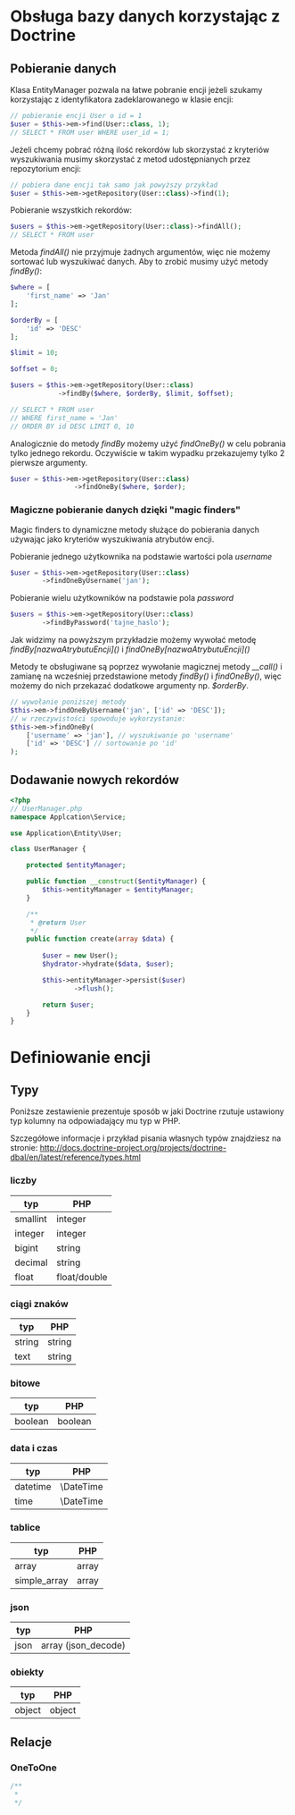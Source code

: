 Obsługa bazy danych korzystając z Doctrine
======

Pobieranie danych
------

Klasa EntityManager pozwala na łatwe pobranie encji jeżeli szukamy korzystając z  identyfikatora zadeklarowanego w klasie encji:

```php
// pobieranie encji User o id = 1
$user = $this->em->find(User::class, 1);
// SELECT * FROM user WHERE user_id = 1;
```

Jeżeli chcemy pobrać różną ilość rekordów lub skorzystać z kryteriów wyszukiwania musimy skorzystać z metod udostępnianych przez repozytorium encji:
```php
// pobiera dane encji tak samo jak powyższy przykład
$user = $this->em->getRepository(User::class)->find(1);
``` 
Pobieranie wszystkich rekordów:

```php
$users = $this->em->getRepository(User::class)->findAll();
// SELECT * FROM user
```
Metoda *findAll()* nie przyjmuje żadnych argumentów, więc nie możemy sortować lub wyszukiwać danych. Aby to zrobić musimy użyć metody *findBy()*:
```php
$where = [
    'first_name' => 'Jan'
];

$orderBy = [
    'id' => 'DESC'
];

$limit = 10;

$offset = 0;

$users = $this->em->getRepository(User::class)
            ->findBy($where, $orderBy, $limit, $offset);

// SELECT * FROM user
// WHERE first_name = 'Jan'
// ORDER BY id DESC LIMIT 0, 10
```

Analogicznie do metody *findBy* możemy użyć *findOneBy()* w celu pobrania tylko jednego rekordu. Oczywiście w takim wypadku przekazujemy tylko 2 pierwsze argumenty.

```php
$user = $this->em->getRepository(User::class)
                ->findOneBy($where, $order);
```

### Magiczne pobieranie danych dzięki "magic finders"

Magic finders to dynamiczne metody służące do pobierania danych używając jako kryteriów wyszukiwania atrybutów encji.

Pobieranie jednego użytkownika na podstawie wartości pola *username* 

```php
$user = $this->em->getRepository(User::class)
        ->findOneByUsername('jan');
```

Pobieranie wielu użytkowników na podstawie pola *password*

```php
$users = $this->em->getRepository(User::class)
        ->findByPassword('tajne_haslo');
```

Jak widzimy na powyższym przykładzie możemy wywołać metodę *findBy\[nazwaAtrybutuEncji\]()* i *findOneBy\[nazwaAtrybutuEncji\]()*

Metody te obsługiwane są poprzez wywołanie magicznej metody *__call()* i zamianę na wcześniej przedstawione metody *findBy()* i *findOneBy()*, więc możemy do nich przekazać dodatkowe argumenty np. *$orderBy*. 

```php
// wywołanie poniższej metody
$this->em->findOneByUsername('jan', ['id' => 'DESC']);
// w rzeczywistości spowoduje wykorzystanie:
$this->em->findOneBy(
    ['username' => 'jan'], // wyszukiwanie po 'username'
    ['id' => 'DESC'] // sortowanie po 'id'
);
```

Dodawanie nowych rekordów
------

```php
<?php
// UserManager.php
namespace Applcation\Service;

use Application\Entity\User;

class UserManager {

    protected $entityManager;    

    public function __construct($entityManager) {
        $this->entityManager = $entityManager;
    }

    /**
     * @return User
     */
    public function create(array $data) {
    
        $user = new User();
        $hydrator->hydrate($data, $user);

        $this->entityManager->persist($user)
                ->flush();

        return $user;
    }
}
```

Definiowanie encji
======

Typy
------

Poniższe zestawienie prezentuje sposób w jaki Doctrine rzutuje ustawiony typ kolumny na odpowiadający mu typ w PHP.

Szczegółowe informacje i przykład pisania własnych typów znajdziesz na stronie: http://docs.doctrine-project.org/projects/doctrine-dbal/en/latest/reference/types.html

### liczby

typ|PHP
---|---
smallint|integer
integer|integer
bigint|string
decimal|string
float|float/double

### ciągi znaków

typ|PHP
---|---
string|string
text|string

### bitowe

typ|PHP
---|---
boolean|boolean

### data i czas

typ| PHP
---|---
datetime|\DateTime
time|\DateTime

### tablice

typ|PHP
---|---
array|array
simple_array|array

### json

typ|PHP
---|---
json|array (json_decode)

### obiekty

typ|PHP
---|---
object|object

Relacje
------

### OneToOne

```php
/**
 * 
 */
```



